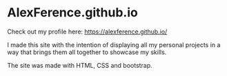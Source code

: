 # AlexFerence.github.io
Check out my profile here: https://alexference.github.io/

I made this site with the intention of displaying all my personal projects in a way that brings them all together to showcase my skills.

The site was made with HTML, CSS and bootstrap.

